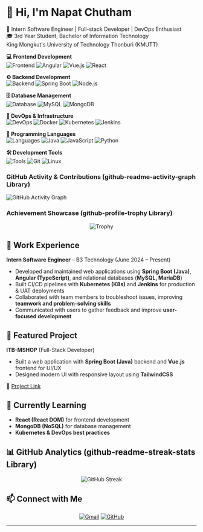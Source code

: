 # 👋 Hi, I'm Napat Chutham

🚀 Intern Software Engineer | Full-stack Developer | DevOps Enthusiast  
🎓 3rd Year Student, Bachelor of Information Technology  
King Mongkut's University of Technology Thonburi (KMUTT)


**💻 Frontend Development**  
![Frontend](https://img.shields.io/badge/Frontend_Skills-4%2F5-22c55e?style=for-the-badge&logo=html5&logoColor=white)
![Angular](https://img.shields.io/badge/Angular-Expert-DD0031?style=for-the-badge&logo=angular&logoColor=white)
![Vue.js](https://img.shields.io/badge/Vue.js-Advanced-4FC08D?style=for-the-badge&logo=vue.js&logoColor=white)
![React](https://img.shields.io/badge/React-Learning-61DAFB?style=for-the-badge&logo=react&logoColor=black)

**⚙️ Backend Development**  
![Backend](https://img.shields.io/badge/Backend_Skills-3%2F5-f59e0b?style=for-the-badge&logo=spring&logoColor=white)
![Spring Boot](https://img.shields.io/badge/Spring_Boot-Advanced-6DB33F?style=for-the-badge&logo=spring-boot&logoColor=white)
![Node.js](https://img.shields.io/badge/Node.js-Intermediate-339933?style=for-the-badge&logo=node.js&logoColor=white)

**🗄️ Database Management**  
![Database](https://img.shields.io/badge/Database_Skills-4%2F5-22c55e?style=for-the-badge&logo=mysql&logoColor=white)
![MySQL](https://img.shields.io/badge/MySQL-Expert-4479A1?style=for-the-badge&logo=mysql&logoColor=white)
![MongoDB](https://img.shields.io/badge/MongoDB-Advanced-47A248?style=for-the-badge&logo=mongodb&logoColor=white)

**🚀 DevOps & Infrastructure**  
![DevOps](https://img.shields.io/badge/DevOps_Skills-2%2F5-ef4444?style=for-the-badge&logo=kubernetes&logoColor=white)
![Docker](https://img.shields.io/badge/Docker-Intermediate-2496ED?style=for-the-badge&logo=docker&logoColor=white)
![Kubernetes](https://img.shields.io/badge/Kubernetes-Learning-326CE5?style=for-the-badge&logo=kubernetes&logoColor=white)
![Jenkins](https://img.shields.io/badge/Jenkins-Intermediate-D24939?style=for-the-badge&logo=jenkins&logoColor=white)

**📝 Programming Languages**  
![Languages](https://img.shields.io/badge/Languages-5%2F5-22c55e?style=for-the-badge&logo=java&logoColor=white)
![Java](https://img.shields.io/badge/Java-Expert-007396?style=for-the-badge&logo=openjdk&logoColor=white)
![JavaScript](https://img.shields.io/badge/JavaScript-Expert-F7DF1E?style=for-the-badge&logo=javascript&logoColor=black)
![Python](https://img.shields.io/badge/Python-Advanced-3776AB?style=for-the-badge&logo=python&logoColor=white)

**🛠️ Development Tools**  
![Tools](https://img.shields.io/badge/Tools_Skills-3%2F5-f59e0b?style=for-the-badge&logo=git&logoColor=white)
![Git](https://img.shields.io/badge/Git-Advanced-F05032?style=for-the-badge&logo=git&logoColor=white)
![Linux](https://img.shields.io/badge/Linux-Intermediate-FCC624?style=for-the-badge&logo=linux&logoColor=black)

</div>

### GitHub Activity & Contributions (github-readme-activity-graph Library)
![GitHub Activity Graph](https://github-readme-activity-graph.vercel.app/graph?username=napatchumtham&theme=react-dark&hide_border=true&area=true&custom_title=Development%20Activity)

### Achievement Showcase (github-profile-trophy Library)
<div align="center">

![Trophy](https://github-profile-trophy.vercel.app/?username=napatchumtham&theme=radical&no-frame=true&no-bg=true&margin-w=4&column=4)

</div>

## 💼 Work Experience

**Intern Software Engineer** – B3 Technology (June 2024 – Present)

- Developed and maintained web applications using **Spring Boot (Java)**, **Angular (TypeScript)**, and relational databases (**MySQL, MariaDB**)
- Built CI/CD pipelines with **Kubernetes (K8s)** and **Jenkins** for production & UAT deployments
- Collaborated with team members to troubleshoot issues, improving **teamwork and problem-solving skills**
- Communicated with users to gather feedback and improve **user-focused development**

## 📂 Featured Project

**ITB-MSHOP** (Full-Stack Developer)
- Built a web application with **Spring Boot (Java)** backend and **Vue.js** frontend for UI/UX
- Designed modern UI with responsive layout using **TailwindCSS**

🔗 [Project Link](http://introjar.sit.kmutt.ac.th/kk1/)

## 🌱 Currently Learning

- **React (React DOM)** for frontend development
- **MongoDB (NoSQL)** for database management
- **Kubernetes & DevOps best practices**

## 📊 GitHub Analytics (github-readme-streak-stats Library)
<div align="center">

![GitHub Streak](https://github-readme-streak-stats.herokuapp.com/?user=napatchumtham&theme=radical&hide_border=true)

</div>

## 📫 Connect with Me

<div align="center">

[![Gmail](https://img.shields.io/badge/Email-D14836?style=for-the-badge&logo=gmail&logoColor=white)](mailto:chumnphathr5@gmail.com)
[![GitHub](https://img.shields.io/badge/GitHub-181717?style=for-the-badge&logo=github&logoColor=white)](https://github.com/napatzzz)

</div>

---
